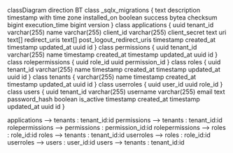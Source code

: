 classDiagram
direction BT
class _sqlx_migrations {
text description
timestamp with time zone installed_on
boolean success
bytea checksum
bigint execution_time
bigint version
}
class applications {
uuid tenant_id
varchar(255) name
varchar(255) client_id
varchar(255) client_secret
text uri
text[] redirect_uris
text[] post_logout_redirect_uris
timestamp created_at
timestamp updated_at
uuid id
}
class permissions {
uuid tenant_id
varchar(255) name
timestamp created_at
timestamp updated_at
uuid id
}
class rolepermissions {
uuid role_id
uuid permission_id
}
class roles {
uuid tenant_id
varchar(255) name
timestamp created_at
timestamp updated_at
uuid id
}
class tenants {
varchar(255) name
timestamp created_at
timestamp updated_at
uuid id
}
class userroles {
uuid user_id
uuid role_id
}
class users {
uuid tenant_id
varchar(255) username
varchar(255) email
text password_hash
boolean is_active
timestamp created_at
timestamp updated_at
uuid id
}

applications -->  tenants : tenant_id:id
permissions -->  tenants : tenant_id:id
rolepermissions -->  permissions : permission_id:id
rolepermissions -->  roles : role_id:id
roles -->  tenants : tenant_id:id
userroles -->  roles : role_id:id
userroles -->  users : user_id:id
users -->  tenants : tenant_id:id
